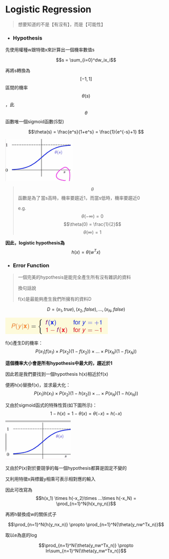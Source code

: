 # Logistic Regression

> 想要知道的不是【有沒有】，而是【可能性】

* ### Hypothesis

先使用權種w跟特徵x來計算出一個機率數值s

$$s = \sum_{i=0}^dw_ix_i$$

再將s轉換為$$[-1,1]$$區間的機率$$\theta(s)$$，此$$\theta$$ 函數唯一個sigmoid函數\(S型\)

$$\theta(s) = \frac{e^s}{1+e^s} = \frac{1}{e^{-s}+1} $$

![](/assets/fh2983hf9823djed.png)

> $$\theta$$ 函數是為了 當s高時，機率要趨近1，而當s低時，機率要趨近0
>
> e.g. $$\theta(-\infty) = 0$$       $$\theta(0) = \frac{1}{2}$$           $$\theta(\infty) = 1$$

**因此，logistic hypothesis為**$$h(x) = \theta(w^Tx)$$

* ### Error Function

> 一個完美的hypothesis是能完全產生所有沒有雜訊的資料
>
> 換句話說
>
> f\(x\)是最能夠產生我們所擁有的資料D

$$D = {(x_1,true),(x_2,false),...,(x_N,false)}$$

![](/assets/jf982fj9wejf98ewjf.png)

f\(x\)產生D的機率：$$P(x_1)f(x_1) \times P(x_2)(1-f(x_2))\times ...\times P(x_N)(1-f(x_N))$$

**這個機率大小會是所有hypothesis中最大的，趨近於1**

因此若是我們要找到一個hypothesis h\(x\)相近於f\(x\)

便將h\(x\)替換f\(x\)，並求最大化：$$P(x_1)h(x_1) \times P(x_2)(1-h(x_2))\times ...\times P(x_N)(1-h(x_N))$$

又由於sigmoid函式的特殊性質\(如下圖所示\)：$$1 - h(x) = 1- \theta(x) = \theta(-x) = h(-x)$$

![](/assets/jf98jw9e8jfew89jf.png)

又由於P\(x\)對於要競爭的每一個hypothesis都算是固定不變的

又利用特徵x與標籤y相乘可表示相對應的輸入

因此可改寫為$$h(x_1) \times h(-x_2)\times ...\times h(-x_N) = \prod_{n=1}^N{h(x_ny_n)}$$



再將h替換成w的關係式子

$$\prod_{n=1}^N{h(y_nx_n)} 
\propto \prod_{n=1}^N{\theta(y_nw^Tx_n)}$$



取以e為底的log

$$\prod_{n=1}^N{\theta(y_nw^Tx_n)} \propto ln\sum_{n=1}^N{\theta(y_nw^Tx_n)}$$

